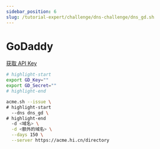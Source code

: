 ```yaml
---
sidebar_position: 6
slug: /tutorial-expert/challenge/dns-challenge/dns_gd.sh
---
```


# GoDaddy

<p><a href="https://developer.godaddy.com/keys" className="button button--secondary button--lg text--no-decoration">获取 API Key</a></p>

```bash
# highlight-start
export GD_Key=""
export GD_Secret=""
# highlight-end

acme.sh --issue \
# highlight-start
  --dns dns_gd \
# highlight-end
  -d <域名> \
  -d <额外的域名> \
  --days 150 \
  --server https://acme.hi.cn/directory
```